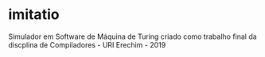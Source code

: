 # imitatio
Simulador em Software de Máquina de Turing criado como trabalho final da discplina de Compiladores - URI Erechim - 2019
